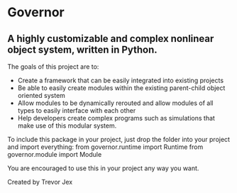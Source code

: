 # Governor
## A highly customizable and complex nonlinear object system, written in Python.

The goals of this project are to:

- Create a framework that can be easily integrated into existing projects
- Be able to easily create modules within the existing parent-child object oriented system
- Allow modules to be dynamically rerouted and allow modules of all types to easily interface with each other
- Help developers create complex programs such as simulations that make use of this modular system.

To include this package in your project, just drop the folder into your project and import everything:
from governor.runtime import Runtime
from governor.module import Module

You are encouraged to use this in your project any way you want.

Created by Trevor Jex